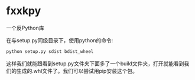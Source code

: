 # fxxkpy
一个反Python库


在与setup.py同级目录下，使用python的命令:
```bash
python setup.py sdist bdist_wheel
```
这样我们就能跟看到setup.py文件夹下面多了一个build文件夹，打开就能看到我们的生成的.whl文件了。我们可以尝试用pip安装这个包。
